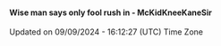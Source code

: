 #### Wise man says only fool rush in - McKidKneeKaneSir
Updated on 09/09/2024 - 16:12:27 (UTC) Time Zone
